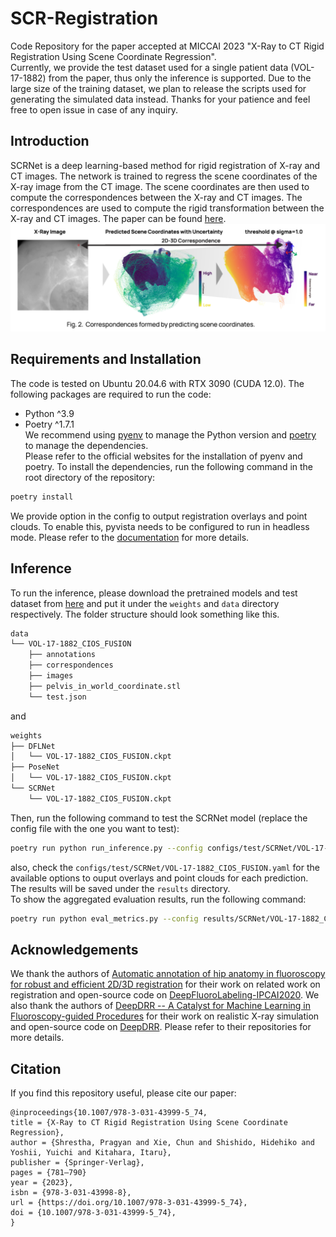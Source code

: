 # SCR-Registration
Code Repository for the paper accepted at MICCAI 2023 "X-Ray to CT Rigid Registration Using Scene Coordinate Regression".  
Currently, we provide the test dataset used for a single patient data (VOL-17-1882) from the paper, thus only the inference is supported. Due to the large size of the training dataset, we plan to release the scripts used for generating the simulated data instead. Thanks for your patience and feel free to open issue in case of any inquiry.  

## Introduction
SCRNet is a deep learning-based method for rigid registration of X-ray and CT images. The network is trained to regress the scene coordinates of the X-ray image from the CT image. The scene coordinates are then used to compute the correspondences between the X-ray and CT images. The correspondences are used to compute the rigid transformation between the X-ray and CT images. The paper can be found [here](https://link.springer.com/chapter/10.1007/978-3-031-43999-5_74).
![Corresponeces](./assets/correspondences.png)

## Requirements and Installation
The code is tested on Ubuntu 20.04.6 with RTX 3090 (CUDA 12.0). The following packages are required to run the code:
- Python ^3.9
- Poetry ^1.7.1  
We recommend using [pyenv](https://github.com/pyenv/pyenv) to manage the Python version and [poetry](https://python-poetry.org/) to manage the dependencies.  
Please refer to the official websites for the installation of pyenv and poetry. To install the dependencies, run the following command in the root directory of the repository:
```bash
poetry install
```
We provide option in the config to output registration overlays and point clouds. To enable this, pyvista needs to be configured to run in headless mode. Please refer to the [documentation](https://docs.pyvista.org/version/stable/getting-started/installation.html#running-on-remote-servers) for more details.

## Inference
To run the inference, please download the pretrained models and test dataset from [here](https://drive.google.com/drive/folders/1f2ejSE4arB3GsKGeWu4rDzxB2plG-K0c?usp=sharing) and put it under the `weights` and `data` directory respectively. The folder structure should look something like this.  
```bash
data
└── VOL-17-1882_CIOS_FUSION
    ├── annotations
    ├── correspondences
    ├── images
    ├── pelvis_in_world_coordinate.stl
    └── test.json
```
and  
```bash
weights
├── DFLNet
│   └── VOL-17-1882_CIOS_FUSION.ckpt
├── PoseNet
│   └── VOL-17-1882_CIOS_FUSION.ckpt
└── SCRNet
    └── VOL-17-1882_CIOS_FUSION.ckpt
```
Then, run the following command to test the SCRNet model (replace the config file with the one you want to test):
```bash
poetry run python run_inference.py --config configs/test/SCRNet/VOL-17-1882_CIOS_FUSION.yaml
```
also, check the `configs/test/SCRNet/VOL-17-1882_CIOS_FUSION.yaml` for the available options to ouput overlays and point clouds for each prediction.
The results will be saved under the `results` directory.  
To show the aggregated evaluation results, run the following command:
```bash
poetry run python eval_metrics.py --config results/SCRNet/VOL-17-1882_CIOS_FUSION
```

## Acknowledgements
We thank the authors of [Automatic annotation of hip anatomy in fluoroscopy for robust and efficient 2D/3D registration](https://link.springer.com/article/10.1007/s11548-020-02162-7) for their work on related work on registration and open-source code on [DeepFluoroLabeling-IPCAI2020](https://github.com/rg2/DeepFluoroLabeling-IPCAI2020). We also thank the authors of [DeepDRR -- A Catalyst for Machine Learning in Fluoroscopy-guided Procedures]() for their work on realistic X-ray simulation and open-source code on [DeepDRR](https://github.com/arcadelab/deepdrr). Please refer to their repositories for more details.

## Citation
If you find this repository useful, please cite our paper:
```
@inproceedings{10.1007/978-3-031-43999-5_74,
title = {X-Ray to CT Rigid Registration Using Scene Coordinate Regression},
author = {Shrestha, Pragyan and Xie, Chun and Shishido, Hidehiko and Yoshii, Yuichi and Kitahara, Itaru},
publisher = {Springer-Verlag},
pages = {781–790}
year = {2023},
isbn = {978-3-031-43998-8},
url = {https://doi.org/10.1007/978-3-031-43999-5_74},
doi = {10.1007/978-3-031-43999-5_74},
}
```
